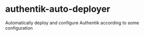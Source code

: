 # authentik-auto-deployer
Automatically deploy and configure Authentik according to some configuration
